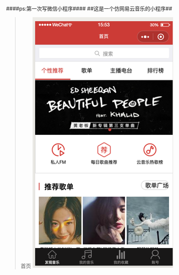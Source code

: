 ####ps:第一次写微信小程序####
##这是一个仿网易云音乐的小程序##
> 首页 ![image](https://github.com/byformer/wechat-music/blob/master/head.png)
